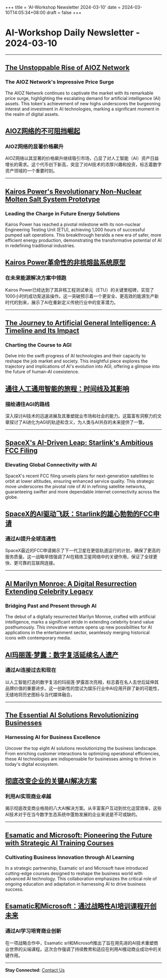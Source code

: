 +++
title = 'AI-Workshop Newsletter 2024-03-10'
date = 2024-03-10T14:05:34+08:00
draft = false
+++
# AI-Workshop Daily Newsletter - 2024-03-10

---

## [The Unstoppable Rise of AIOZ Network](https://www.investorsobserver.com/news/qm-news/8285272766962748)

### The AIOZ Network's Impressive Price Surge

The AIOZ Network continues to captivate the market with its remarkable price surge, highlighting the escalating demand for artificial intelligence (AI) assets. This token's achievement of new highs underscores the burgeoning interest and investment in AI technologies, marking a significant moment in the realm of digital assets.

## [AIOZ网络的不可阻挡崛起](https://www.investorsobserver.com/news/qm-news/8285272766962748)

### AIOZ网络的显著价格飙升

AIOZ网络以其显著的价格飙升继续吸引市场，凸显了对人工智能（AI）资产日益增长的需求。这个代币创下新高，突显了对AI技术的浓厚兴趣和投资，标志着数字资产领域的一个重要时刻。

---

## [Kairos Power's Revolutionary Non-Nuclear Molten Salt System Prototype](https://www.nextbigfuture.com/2024/03/kairos-power-makes-first-non-nuclear-molten-salt-system-prototype.html)

### Leading the Charge in Future Energy Solutions

Kairos Power has reached a pivotal milestone with its non-nuclear Engineering Testing Unit (ETU), achieving 1,000 hours of successful pumped salt operations. This breakthrough heralds a new era of safer, more efficient energy production, demonstrating the transformative potential of AI in redefining traditional industries.

## [Kairos Power革命性的非核熔盐系统原型](https://www.nextbigfuture.com/2024/03/kairos-power-makes-first-non-nuclear-molten-salt-system-prototype.html)

### 在未来能源解决方案中领跑

Kairos Power已经达到了其非核工程测试单元（ETU）的关键里程碑，实现了1000小时的成功泵送盐操作。这一突破预示着一个更安全、更高效的能源生产新时代的到来，展示了AI在重新定义传统行业中的变革潜力。

---

## [The Journey to Artificial General Intelligence: A Timeline and Its Impact](https://www.nextbigfuture.com/2024/03/rise-of-ai-what-is-the-timeline-and-impact-for-ai-becoming-agi.html)

### Charting the Course to AGI

Delve into the swift progress of AI technologies and their capacity to reshape the job market and society. This insightful piece explores the trajectory and implications of AI's evolution into AGI, offering a glimpse into the future of human-AI coexistence.

## [通往人工通用智能的旅程：时间线及其影响](https://www.nextbigfuture.com/2024/03/rise-of-ai-what-is-the-timeline-and-impact-for-ai-becoming-agi.html)

### 描绘通往AGI的路线

深入探讨AI技术的迅速进展及其重塑就业市场和社会的能力。这篇富有洞察力的文章探讨了AI进化为AGI的轨迹和含义，为人类与AI共存的未来提供了一瞥。

---

## [SpaceX's AI-Driven Leap: Starlink's Ambitious FCC Filing](https://www.nextbigfuture.com/2024/03/spacex-starlink-fcc-filing-for-closer-faster-and-better-service.html)

### Elevating Global Connectivity with AI

SpaceX's recent FCC filing unveils plans for next-generation satellites to orbit at lower altitudes, ensuring enhanced service quality. This strategic move underscores the pivotal role of AI in refining satellite networks, guaranteeing swifter and more dependable internet connectivity across the globe.

## [SpaceX的AI驱动飞跃：Starlink的雄心勃勃的FCC申请](https://www.nextbigfuture.com/2024/03/spacex-starlink-fcc-filing-for-closer-faster-and-better-service.html)

### 通过AI提升全球连通性

SpaceX最近的FCC申请揭示了下一代卫星在更低轨道运行的计划，确保了更高的服务质量。这一战略举措强调了AI在精炼卫星网络中的关键作用，保证了全球更快、更可靠的互联网连接。

---

## [AI Marilyn Monroe: A Digital Resurrection Extending Celebrity Legacy](http://deadline.com/2024/03/ai-marilyn-monroe-marks-another-step-forward-in-extending-celebrity-brands-1235850875/)

### Bridging Past and Present through AI

The debut of a digitally resurrected Marilyn Monroe, crafted with artificial intelligence, marks a significant stride in extending celebrity brand value posthumously. This innovative venture opens up new possibilities for AI applications in the entertainment sector, seamlessly merging historical icons with contemporary media.

## [AI玛丽莲·梦露：数字复活延续名人遗产](http://deadline.com/2024/03/ai-marilyn-monroe-marks-another-step-forward-in-extending-celebrity-brands-1235850875/)

### 通过AI连接过去和现在

以人工智能打造的数字复活的玛丽莲·梦露首次亮相，标志着在名人去世后延伸其品牌价值的重要进步。这一创新性的尝试为娱乐行业中AI应用开辟了新的可能性，无缝地将历史图标与当代媒体融合。

---

## [The Essential AI Solutions Revolutionizing Businesses](https://bitrebels.com/business/top-8-ai-solutions-business-consider/)

### Harnessing AI for Business Excellence

Uncover the top eight AI solutions revolutionizing the business landscape. From enriching customer interactions to optimizing operational efficiencies, these AI technologies are indispensable for businesses aiming to thrive in today's digital ecosystem.

## [彻底改变企业的关键AI解决方案](https://bitrebels.com/business/top-8-ai-solutions-business-consider/)

### 利用AI实现商业卓越

揭示彻底改变商业格局的八大AI解决方案。从丰富客户互动到优化运营效率，这些AI技术对于在当今数字生态系统中蓬勃发展的企业来说是不可或缺的。

---

## [Esamatic and Microsoft: Pioneering the Future with Strategic AI Training Courses](https://www.globenewswire.com/news-release/2024/03/08/2843308/0/en/Esamatic-srl-and-Microsoft-Unveil-Cutting-Edge-Courses-in-Strategic-Training-Collaboration.html)

### Cultivating Business Innovation through AI Learning

In a strategic partnership, Esamatic srl and Microsoft have introduced cutting-edge courses designed to reshape the business world with advanced AI technology. This collaboration emphasizes the critical role of ongoing education and adaptation in harnessing AI to drive business success.

## [Esamatic和Microsoft：通过战略性AI培训课程开创未来](https://www.globenewswire.com/news-release/2024/03/08/2843308/0/en/Esamatic-srl-and-Microsoft-Unveil-Cutting-Edge-Courses-in-Strategic-Training-Collaboration.html)

### 通过AI学习培育商业创新

在一项战略合作中，Esamatic srl和Microsoft推出了旨在用先进的AI技术重塑商业世界的尖端课程。这次合作强调了持续教育和适应在利用AI推动商业成功中的关键作用。

---

**Stay Connected:** [Contact Us](mailto:ai-workshop-newsletter@devctr.xyz)